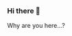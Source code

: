 <!-- **q-Sci/q-Sci** is a ✨ _special_ ✨ repository because its `README.md` (this file) appears on your GitHub profile. -->

### Hi there 🐑

Why are you here...?
